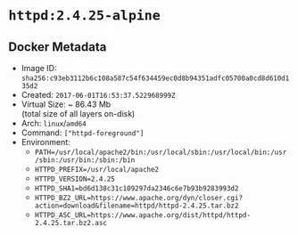 # `httpd:2.4.25-alpine`

## Docker Metadata

- Image ID: `sha256:c93eb3112b6c108a587c54f634459ec0d8b94351adfc05700a0cd8d610d135d2`
- Created: `2017-06-01T16:53:37.522968999Z`
- Virtual Size: ~ 86.43 Mb  
  (total size of all layers on-disk)
- Arch: `linux`/`amd64`
- Command: `["httpd-foreground"]`
- Environment:
  - `PATH=/usr/local/apache2/bin:/usr/local/sbin:/usr/local/bin:/usr/sbin:/usr/bin:/sbin:/bin`
  - `HTTPD_PREFIX=/usr/local/apache2`
  - `HTTPD_VERSION=2.4.25`
  - `HTTPD_SHA1=bd6d138c31c109297da2346c6e7b93b9283993d2`
  - `HTTPD_BZ2_URL=https://www.apache.org/dyn/closer.cgi?action=download&filename=httpd/httpd-2.4.25.tar.bz2`
  - `HTTPD_ASC_URL=https://www.apache.org/dist/httpd/httpd-2.4.25.tar.bz2.asc`
